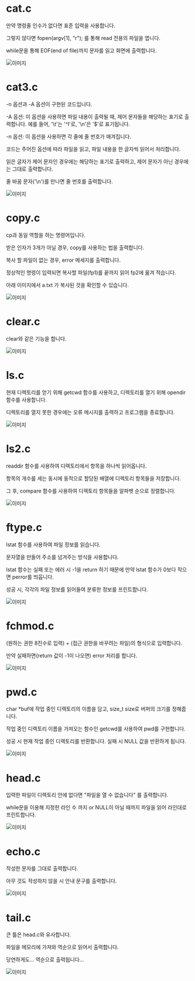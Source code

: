 # cat.c

만약 명령줄 인수가 없다면 표준 입력을 사용합니다.

그렇지 않다면 fopen(argv[1], "r"); 를 통해 read 전용의 파일을 엽니다.

while문을 통해 EOF(end of file)까지 문자를 읽고 화면에 출력합니다.

![이미지](https://blogfiles.pstatic.net/MjAyMzA2MDVfMTQy/MDAxNjg1OTczNjQ0NDI4.w0srjSKzYVpOhC0TV2eOFbyyX9hD7p-NQSnjHw-xeWYg.s652GpQ4lO-UkK81sTQiTYYASj7j49RrYSG9z-YRh_og.PNG.saehee0427/image.png)

# cat3.c

-n 옵션과 -A 옵션이 구현된 코드입니다.

-A 옵션: 이 옵션을 사용하면 파일 내용이 출력될 때, 제어 문자들을 해당하는 표기로 출력합니다. 예를 들어, '\t'는 '^I'로, '\n'은 '$'로 표기됩니다.

-n 옵션: 이 옵션을 사용하면 각 줄에 줄 번호가 매겨집니다.

코드는 주어진 옵션에 따라 파일을 읽고, 파일 내용을 한 글자씩 읽어서 처리합니다.

읽은 글자가 제어 문자인 경우에는 해당하는 표기로 출력하고, 제어 문자가 아닌 경우에는 그대로 출력합니다.

줄 바꿈 문자('\n')를 만나면 줄 번호를 출력합니다.

![이미지](https://blogfiles.pstatic.net/MjAyMzA2MTNfMTg0/MDAxNjg2NjI5NTk3NDI5.By1F9zkDHTcj0ZQ4LHaKKXMNWDDl9mFPAbK6EBKhmpAg.7BTgEbMepCgXXJqpaU5sjy1aekE-xB1R4j1l0aIXAvAg.PNG.saehee0427/image.png)


# copy.c

cp과 동일 역할을 하는 명령어입니다.

받은 인자가 3개가 아닐 경우, copy를 사용하는 법을 출력합니다.

복사 할 파일이 없는 경우, error 메세지를 출력합니다.

정상적인 명령이 입력되면 복사할 파일(fp1)를 끝까지 읽어 fp2에 옮겨 적습니다.

아래 이미지에서 a.txt 가 복사된 것을 확인할 수 있습니다.

![이미지](https://blogfiles.pstatic.net/MjAyMzA2MDZfMTQw/MDAxNjg1OTc3NDIxNDE2._N467Gc5XNJRE6EydVh5wFVr35Zf8iaAtAyosCYzIe8g.YgFoSn-O_8J9KPP_Mo_Louitn-boP9xOdZ_BpPK5nbwg.PNG.saehee0427/image.png)

# clear.c

clear와 같은 기능을 합니다.

![이미지](https://blogfiles.pstatic.net/MjAyMzA2MTNfMTE5/MDAxNjg2NjQ1MDkyMTE0.5ThlGTcgAMKdF1Bk2-Vb9NuNlSk__FNPycuVcF7xbLcg.4bGIHcbXck0cCQvr9o_R-5hdjdS--I9U6VdrzmP4vpgg.PNG.saehee0427/image.png)

# ls.c

현재 디렉토리를 얻기 위해 getcwd 함수를 사용하고, 디렉토리를 열기 위해 opendir 함수를 사용합니다.

디렉토리를 열지 못한 경우에는 오류 메시지를 출력하고 프로그램을 종료합니다.

![이미지](https://blogfiles.pstatic.net/MjAyMzA2MDZfMjI5/MDAxNjg2MDQyOTEwNDc5.-3NUku8WfTjZGi-yh_Gy29w1Rnk5kNx60uW4gFROxBYg.-srM5rGVHs12vRUwfyGrEKFIq-tciNZsKybYTayJz4cg.PNG.saehee0427/image.png)

# ls2.c

readdir 함수를 사용하여 디렉토리에서 항목을 하나씩 읽어옵니다.

항목의 개수를 세는 동시에 동적으로 할당된 배열에 디렉토리 항목들을 저장합니다.

그 후, compare 함수를 사용하여 디렉토리 항목들을 알파벳 순으로 정렬합니다.

![이미지](https://blogfiles.pstatic.net/MjAyMzA2MTNfNTgg/MDAxNjg2NjMxMDYzMzQ0.uc9Uz-4p3mCpg7o8biyfon-ElQ05UAwSp9fL8KofOyEg.ABU7ok2AZgNWlOf__H3iWEShf-e1pQP-Bf2bGLyzAuIg.PNG.saehee0427/image.png)

# ftype.c

lstat 함수를 사용하여 파일 정보를 읽습니다.

문자열을 만들어 주소를 넘겨주는 방식을 사용합니다.

lstat 함수는 실패 또는 에러 시 -1을 return 하기 때문에 만약 lstat 함수가 0보다 작으면 perror를 띄웁니다.

성공 시, 각각의 파일 정보를 읽어들여 분류한 정보를 프린트합니다.

![이미지](https://blogfiles.pstatic.net/MjAyMzA2MDZfMjIy/MDAxNjg2MDQ5NjExOTM4.vHJ3xDKpIAgNk057cusVBsY5yQUuiyWbcTpG_aLBKg4g.ifKUbOS89A06NmZOw397Dulkikmy_2BUbtKMqEUkS1cg.PNG.saehee0427/image.png)

# fchmod.c

(원하는 권한 8진수로 입력) + (접근 권한을 바꾸려는 파일)의 형식으로 입력합니다.

만약 실패하면(return 값이 -1이 나오면) error 처리를 합니다.

![이미지](https://postfiles.pstatic.net/MjAyMzA2MDZfMjMg/MDAxNjg2MDU1MTM3NDc1.NlW6ngV5XZCSIeDWFalZR6ALReI0k3wBDQ5-C-QAmHEg.AqglXxrHPXdJ5nWQF9yA20_a_guIH2wIiDgJ6XXiP08g.PNG.saehee0427/image.png?type=w966)

# pwd.c

char \*buf에 작업 중인 디렉토리의 이름을 담고, size_t size로 버퍼의 크기를 정해줍니다.

작업 중인 디렉토리 이름을 가져오는 함수인 getcwd를 사용하여 pwd를 구현합니다.

성공 시 현재 작업 중인 디렉토리를 반환합니다. 실패 시 NULL 값을 반환하게 됩니다.

![이미지](https://blogfiles.pstatic.net/MjAyMzA2MDhfMTk3/MDAxNjg2MjE3MTU4Njky.NdkToKhOX86eABJMLrA34pWpCW4TVYdi-aqdBpxbTPQg.3EMBb7d4aIEK_PsICtz_NbGxQYfavUHZWqqAjQu29N8g.PNG.saehee0427/image.png)

# head.c

입력한 파일이 디렉토리 안에 없다면 "파일을 열 수 없습니다" 를 출력합니다.

while문을 이용해 지정한 라인 수 까지 or NULL이 아닐 때까지 파일을 읽어 라인대로 프린트합니다.

![이미지](https://blogfiles.pstatic.net/MjAyMzA2MDhfNjMg/MDAxNjg2MjI3OTU2NzY1.zOsq78jkQlDx1Nt7mlvigKpS8ALnTjojxRQzwlvNHB8g.Uc0r_f5l8GSVUBg15k-fvxRz200FpHp1ya7CwOoJeTgg.PNG.saehee0427/image.png)

# echo.c

작성한 문자를 그대로 출력합니다.

아무 것도 작성하지 않을 시 안내 문구를 출력합니다.

![이미지](https://blogfiles.pstatic.net/MjAyMzA2MDlfMjc0/MDAxNjg2MjQwNzc0ODI1.x40MEBP_hDe7Kob8yJkcuoZ7iBZjFDF_UNIk6WC0o18g.qLeBQFcc3WSmOBRYwigAh7nz9eZNz4rBMTYJ2yhE9ykg.PNG.saehee0427/image.png)



# tail.c

큰 틀은 head.c와 유사합니다.

파일을 메모리에 가져와 역순으로 읽어서 출력합니다.

당연하게도... 역순으로 출력됩니다...

![이미지](https://blogfiles.pstatic.net/MjAyMzA2MDhfMjg3/MDAxNjg2MjMyNDUyODk4._7l13lRPqUQEd93LK-OQk7EU1P1PeUq5w6rdB3KuLSgg.hS0Rec0gccIL2dDfnlsKhxab3r_lfXfHoNaFpy6m1a0g.PNG.saehee0427/image.png)


